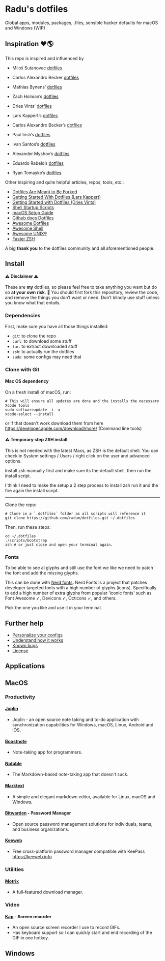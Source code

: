 # Radu's dotfiles

Global apps, modules, packages, .files, sensible hacker defaults for macOS and Windows (WIP)

## Inspiration ❤️🌎

This repo is inspired and influenced by

- Miloš Sutanovac [dotfiles](https://github.com/mixn/dotfiles)
- Carlos Alexandro Becker [dotfiles](https://github.com/caarlos0/dotfiles)

- Mathias Bynens’ [dotfiles](https://github.com/mathiasbynens/dotfiles)
- Zach Holman’s [dotfiles](https://github.com/holman/dotfiles)
- Dries Vints’ [dotfiles](https://github.com/driesvints/dotfiles)
- Lars Kappert’s [dotfiles](https://github.com/webpro/dotfiles)
- Carlos Alexandro Becker’s [dotfiles](https://github.com/caarlos0/dotfiles)
- Paul Irish’s [dotfiles](https://github.com/paulirish/dotfiles)
- Ivan Santos’s [dotfiles](https://github.com/pragmaticivan/dotfiles)
- Alexander Myshov’s [dotfiles](https://github.com/myshov/dotfiles)
- Eduardo Rabelo’s [dotfiles](https://github.com/oieduardorabelo/dotfiles)
- Ryan Tomayko’s [dotfiles](https://github.com/rtomayko/dotfiles)

Other inspiring and quite helpful articles, repos, tools, etc.:

- [Dotfiles Are Meant to Be Forked](https://zachholman.com/2010/08/dotfiles-are-meant-to-be-forked/)
- [Getting Started With Dotfiles (Lars Kappert)](https://medium.com/@webprolific/getting-started-with-dotfiles-43c3602fd789)
- [Getting Started with Dotfiles (Dries Vints)](http://sourabhbajaj.com/mac-setup/)
- [Shell Startup Scripts](https://blog.flowblok.id.au/2013-02/shell-startup-scripts.html)
- [macOS Setup Guide](http://sourabhbajaj.com/mac-setup/)
- [Github does Dotfiles](https://dotfiles.github.io/)
- [Awesome Dotfiles](https://github.com/webpro/awesome-dotfiles)
- [Awesome Shell](https://github.com/alebcay/awesome-shell)
- [Awesome UNIX®](https://github.com/sirredbeard/Awesome-UNIX)
- [Faster ZSH](https://htr3n.github.io/2018/07/faster-zsh/)

A big **thank you** to the dotfiles community and all aforementioned people.

## Install

#### ⚠️ Disclaimer ⚠️

These are **my** dotfiles, so please feel free to take anything you want but do so **at your own risk**. 🙂 You should first fork this repository, review the code, and remove the things you don’t want or need. Don’t blindly use stuff unless you know what that entails.

### Dependencies

First, make sure you have all those things installed:

* `git`: to clone the repo
* `curl`: to download some stuff
* `tar`: to extract downloaded stuff
* `zsh`: to actually run the dotfiles
* `sudo`: some configs may need that

### Clone with Git

#### Mac OS dependency

On a fresh install of macOS, run:

```
# This will ensure all updates are done and the installs the necessary Xcode tools
sudo softwareupdate -i -a
xcode-select --install
```

or if that doesn't work download them from here https://developer.apple.com/download/more/ (Command line tools)

#### ⚠️ Temporary step ZSH install

This is not needed with the latest Macs, as ZSH is the default shell. You can check in System settings / Users / right click on the user and advanced options.

Install zsh manually first and make sure its the default shell, then run the install script.

I think I need to make the setup a 2 step process to install zsh run it and the fire again the install script.

---

Clone the repo:

```
# Clone in a `.dotfiles` folder as all scripts will reference it
git clone https://github.com/radum/dotfiles.git ~/.dotfiles
```

Then, run these steps:

```
cd ~/.dotfiles
./scripts/bootstrap
zsh # or just close and open your terminal again.
```

### Fonts

To be able to see al glyphs and still use the font we like we need to patch the font and add the missing glyphs.

This can be done with [Nerd fonts](https://github.com/ryanoasis/nerd-fonts). Nerd Fonts is a project that patches developer targeted fonts with a high number of glyphs (icons). Specifically to add a high number of extra glyphs from popular 'iconic fonts' such as Font Awesome ➶, Devicons ➶, Octicons ➶, and others.

Pick the one you like and use it in your terminal.

## Further help

* [Personalize your configs](docs/configuration.md)
* [Understand how it works](docs/philosophy.md)
* [Known bugs](docs/bugs.md)
* [License](LICENSE.md)

## Applications

## MacOS

### Productivity

#### [Joplin](https://github.com/laurent22/joplin)

- Joplin - an open source note taking and to-do application with synchronization capabilities for Windows, macOS, Linux, Android and iOS.

#### [Boostnote](https://github.com/BoostIO/Boostnote)

- Note-taking app for programmers.

#### [Notable](https://github.com/notable/notable)

- The Markdown-based note-taking app that doesn't suck.

#### [Marktext](https://github.com/marktext/marktext)

- A simple and elegant markdown editor, available for Linux, macOS and Windows.

#### [Bitwarden](https://github.com/bitwarden) - Password Manager

- Open source password management solutions for individuals, teams, and business organizations.

#### [Keeweb](https://github.com/keeweb/keeweb)

- Free cross-platform password manager compatible with KeePass https://keeweb.info

### Utilities

#### [Motrix](https://github.com/agalwood/Motrix)

- A full-featured download manager.

### Video

#### [Kap](https://github.com/wulkano/kap) - Screen recorder

- An open source screen recorder I use to record GIFs.
- Has keyboard support so I can quickly start and end recording of the GIF in one hotkey.

## Windows

